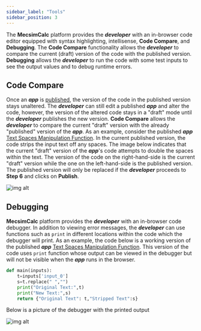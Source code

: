 ```yaml
---
sidebar_label: "Tools"
sidebar_position: 3
---
```


The **MecsimCalc** platform provides the _**developer**_ with an in-browser code editor equipped with syntax highlighting, intellisense, **Code Compare**, and **Debugging**. The **Code Compare** functionality allows the _**developer**_ to compare the current (draft) version of the code with the published version. **Debugging** allows the _**developer**_ to run the code with some test inputs to see the output values and to debug runtime errors.

## Code Compare

Once an _**app**_ is [published](../Getting-Started/Quick-overview#step-6-preview), the version of the code in the published version stays unaltered. The _**developer**_ can still edit a published _**app**_ and alter the code, however, the version of the altered code stays in a "draft" mode until the _**developer**_ publishes the new version. **Code Compare** allows the _**developer**_ to compare the current "draft" version with the already "published" version of the _**app**_. As an example, consider the published _**app**_ [Text Spaces Manipulation Function](https://mecsimcalc.com/app/6383921/text_spaces_manipulation_function). In the current published version, the code strips the input text off any spaces. The image below indicates that the current "draft" version of the _**app**_'s code attempts to double the spaces within the text. The version of the code on the right-hand-side is the current "draft" version while the one on the left-hand-side is the published version. The published version will only be replaced if the _**developer**_ proceeds to **Step 6** and clicks on **Publish**.

<div style={{textAlign: 'center'}}>

![img alt](/docs/Getting-Started/codeompare.png)

</div>

## Debugging

**MecsimCalc** platform provides the _**developer**_ with an in-browser code debugger. In addition to viewing error messages, the _**developer**_ can use functions such as `print` in different locations within the code which the debugger will print. As an example, the code below is a working version of the published _**app**_ [Text Spaces Manipulation Function](https://mecsimcalc.com/app/6383921/text_spaces_manipulation_function). This version of the code uses `print` function whose output can be viewed in the debugger but will not be visible when the _**app**_ runs in the browser.

```python
def main(inputs):
    t=inputs['input_0']
    s=t.replace(" ","")
    print("Original Text:",t)
    print("New Text:",s)
    return {"Original Text": t,"Stripped Text":s}
```

Below is a picture of the debugger with the printed output

<div style={{textAlign: 'center'}}>

![img alt](/docs/Getting-Started/debugger.png)

</div>
